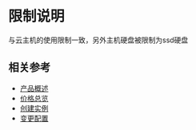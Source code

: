 # 限制说明

与云主机的使用限制一致，另外主机硬盘被限制为ssd硬盘

## 相关参考

- [产品概述](../Introduction/Product-Overview.md)
- [价格总览](../Pricing/Price-Overview.md)
- [创建实例](../Getting-Started/Create-Cluster.md)
- [变更配置](../Operation-Guide/Instance-Management/Modify-Instance-Spec.md)

